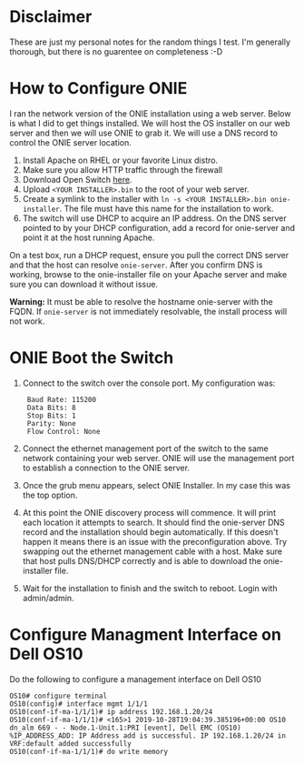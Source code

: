 # Disclaimer

These are just my personal notes for the random things I test. I'm generally thorough,
but there is no guarentee on completeness :-D

# How to Configure ONIE

I ran the network version of the ONIE installation using a web server. Below
is what I did to get things installed. We will host the OS installer on our
web server and then we will use ONIE to grab it. We will use a DNS record to 
control the ONIE server location.

1. Install Apache on RHEL or your favorite Linux distro.
2. Make sure you allow HTTP traffic through the firewall
3. Download Open Switch [here](http://archive.openswitch.net/).
4. Upload `<YOUR INSTALLER>.bin` to the root of your web server.
5. Create a symlink to the installer with `ln -s <YOUR INSTALLER>.bin onie-installer`. The file must have this name for the installation to work.
6. The switch will use DHCP to acquire an IP address. On the DNS server pointed to by your DHCP configuration, add a record for onie-server and point it at the host running Apache.

On a test box, run a DHCP request, ensure you pull the correct DNS server and that the host can resolve `onie-server`. After you confirm DNS is working, browse to the onie-installer file
on your Apache server and make sure you can download it without issue.

**Warning:** It must be able to resolve the hostname onie-server with the FQDN.
If `onie-server` is not immediately resolvable, the install process will not work.

# ONIE Boot the Switch

1. Connect to the switch over the console port. My configuration was:

        Baud Rate: 115200
        Data Bits: 8
        Stop Bits: 1
        Parity: None
        Flow Control: None

2. Connect the ethernet management port of the switch to the same network containing your web server. ONIE will use the management port to establish a connection to the ONIE server.
3. Once the grub menu appears, select ONIE Installer. In my case this was the top option.
4. At this point the ONIE discovery process will commence. It will print each location it attempts to search. It should find the onie-server DNS record and the installation should begin automatically. If this doesn't happen it means there is an issue with the preconfiguration above. Try swapping out the ethernet management cable with a host. Make sure that host pulls DNS/DHCP correctly and is able to download the onie-installer file.
5. Wait for the installation to finish and the switch to reboot. Login with admin/admin.

# Configure Managment Interface on Dell OS10

Do the following to configure a management interface on Dell OS10

    OS10# configure terminal
    OS10(config)# interface mgmt 1/1/1
    OS10(conf-if-ma-1/1/1)# ip address 192.168.1.20/24
    OS10(conf-if-ma-1/1/1)# <165>1 2019-10-28T19:04:39.385196+00:00 OS10 dn_alm 669 - - Node.1-Unit.1:PRI [event], Dell EMC (OS10) %IP_ADDRESS_ADD: IP Address add is successful. IP 192.168.1.20/24 in VRF:default added successfully
    OS10(conf-if-ma-1/1/1)# do write memory
